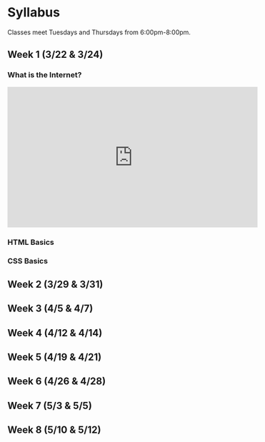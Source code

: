 Syllabus
========

Classes meet Tuesdays and Thursdays from 6:00pm-8:00pm.

Week 1 (3/22 & 3/24)
------

### What is the Internet?
<iframe width="560" height="315" src="https://www.youtube.com/embed/videoseries?list=PLzdnOPI1iJNfMRZm5DDxco3UdsFegvuB7" frameborder="0" allowfullscreen></iframe>

### HTML Basics


### CSS Basics


Week 2 (3/29 & 3/31)
------

Week 3 (4/5 & 4/7)
------

Week 4 (4/12 & 4/14)
------

Week 5 (4/19 & 4/21)
------

Week 6 (4/26 & 4/28)
------

Week 7 (5/3 & 5/5)
------

Week 8 (5/10 & 5/12)
------